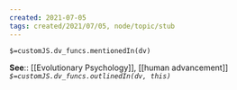 ```yaml
---
created: 2021-07-05
tags: created/2021/07/05, node/topic/stub
---
```

`$=customJS.dv_funcs.mentionedIn(dv)`

**See**:: [[Evolutionary Psychology]], [[human advancement]]
*`$=customJS.dv_funcs.outlinedIn(dv, this)`*
